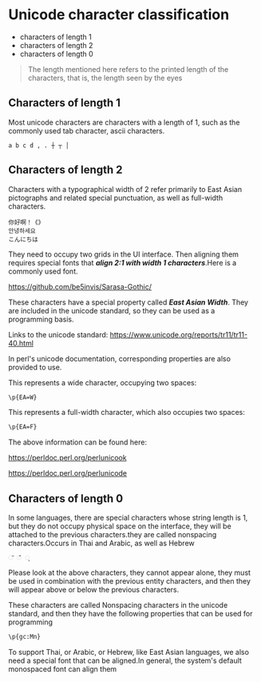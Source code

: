 # Unicode character classification
- characters of length 1
- characters of length 2
- characters of length 0

>The length mentioned here refers to the printed 
length of the characters, that is, the length seen by the eyes

## Characters of length 1

Most unicode characters are characters with a length of 1, such 
as the commonly used tab character, ascii characters.
```
a b c d , . ┼ ┬ │
```
## Characters of length 2
Characters with a typographical width of 2 refer primarily to East 
Asian pictographs and related special punctuation, as well as full-width 
characters.

```
你好啊！《》
안녕하세요
こんにちは
```

They need to occupy two grids in the UI interface. Then aligning them 
requires special fonts that ***align 2:1 with width 1 characters***.Here is 
a commonly used font.

https://github.com/be5invis/Sarasa-Gothic/

These characters have a special property called ***East Asian Width***.
They are included in the unicode standard, so they can be used as a 
programming basis.

Links to the unicode standard:
https://www.unicode.org/reports/tr11/tr11-40.html

In perl's unicode documentation, corresponding properties are also 
provided to use.

This represents a wide character, occupying two spaces:

```perl
\p{EA=W}
```

This represents a full-width character, which also occupies two spaces:

```perl
\p{EA=F}
```
The above information can be found here:

https://perldoc.perl.org/perlunicook

https://perldoc.perl.org/perlunicode


## Characters of length 0

In some languages, there are special characters whose string length is 1, 
but they do not occupy physical space on the interface, they will be attached 
to the previous characters.they are called nonspacing characters.Occurs in 
Thai and Arabic, as well as Hebrew

```
◌ั ◌ึ ◌ุ
```

Please look at the above characters, they cannot appear alone, they must be 
used in combination with the previous entity characters, and then they will 
appear above or below the previous characters.

These characters are called Nonspacing characters in the unicode standard, 
and then they have the following properties that can be used for programming

```perl
\p{gc:Mn}
```

To support Thai, or Arabic, or Hebrew, like East Asian languages, we also need 
a special font that can be aligned.In general, the system's default monospaced 
font can align them






